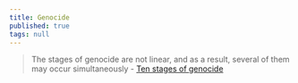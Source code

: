 ```yaml
---
title: Genocide
published: true
tags: null
---
```

> The stages of genocide are not linear, and as a result, several of them may occur simultaneously - [Ten stages of genocide](https://en.wikipedia.org/wiki/Ten_stages_of_genocide)
